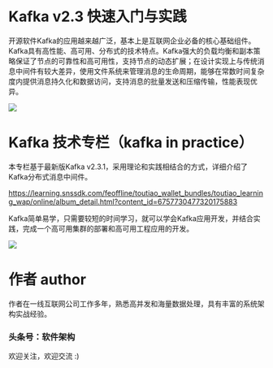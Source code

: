 # Kafka v2.3 快速入门与实践

开源软件Kafka的应用越来越广泛，基本上是互联网企业必备的核心基础组件。Kafka具有高性能、高可用、分布式的技术特点。Kafka强大的负载均衡和副本策略保证了节点的可靠性和高可用性，支持节点的动态扩展；在设计实现上与传统消息中间件有较大差异，使用文件系统来管理消息的生命周期，能够在常数时间复杂度内提供消息持久化和数据访问，支持消息的批量发送和压缩传输，性能表现优异。

![](https://raw.githubusercontent.com/rickiechina/Kafka-In-Practice/master/kafka-overview.jpg)

# Kafka 技术专栏（kafka in practice）

本专栏基于最新版Kafka v2.3.1，采用理论和实践相结合的方式，详细介绍了Kafka分布式消息中间件。

https://learning.snssdk.com/feoffline/toutiao_wallet_bundles/toutiao_learning_wap/online/album_detail.html?content_id=6757730477320175883

Kafka简单易学，只需要较短的时间学习，就可以学会Kafka应用开发，并结合实践，完成一个高可用集群的部署和高可用工程应用的开发。

![](https://raw.githubusercontent.com/rickiechina/Kafka-In-Practice/master/kafka-book-1.png)

# 作者 author

作者在一线互联网公司工作多年，熟悉高并发和海量数据处理，具有丰富的系统架构实战经验。



### 头条号：软件架构

欢迎关注，欢迎交流 :)